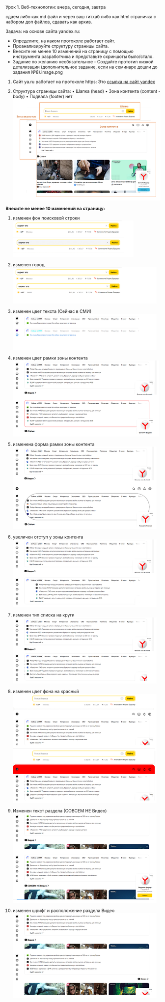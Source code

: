 Урок 1. Веб-технологии: вчера, сегодня, завтра

сдаем либо как md файл и через ваш гитхаб
либо как html страничка с набором доп файлов, сдавать как архив.

Задача: на основе сайта yandex.ru:
- Определите, на каком протоколе работает сайт.
- Проанализируйте структуру страницы сайта.
- Внесите не менее 10 изменений на страницу с помощью инструмента разработчика и представьте скриншоты было/стало.
- Задание по желанию необязательное - Создайте прототип низкой детализации (дополнительное задание, если на семинаре дошли до задания №8).image.png

1. Сайт ya.ru работает на протоколе https:
Это [ссылка на сайт yandex](https://yandex.ru/ "yandex.ru") 

2. Структура страницы сайта:
• Шапка (head)
• Зона контента (content - body)
• Подвала (footer) нет
![структура сайта](structure.png)


**Внесите не менее 10 изменений на страницу:**
1. изменен фон поисковой строки
![изменен фон поисковой строки](1.png) 
 
2. изменен город
![изменен город](2.png)

3. изменен цвет текста (Сейчас в СМИ)
![изменен цвет текста (Сейчас в СМИ)](3.png)  
 
4. изменен цвет рамки зоны контента
![изменен цвет рамки зоны контента](4.png)  
 
5. изменена форма рамки зоны контента
![изменена форма рамки зоны контента](5.png)  
 
6. увеличен отступ у зоны контента 
![увеличен отступ у зоны контента](6.png)  

7. изменен тип списка на круги
![изменен тип списка на круги](7.png) 

8. изменен цвет фона на красный
![изменен цвет фона на красный](8.png)  
 
9. Изменен текст раздела (СОВСЕМ НЕ Видео)
![Изменен текст раздела (СОВСЕМ НЕ Видео)](9.png)  
 
10. изменен шрифт и расположение раздела Видео
![изменен шрифт и расположение раздела Видео](10.png)  

